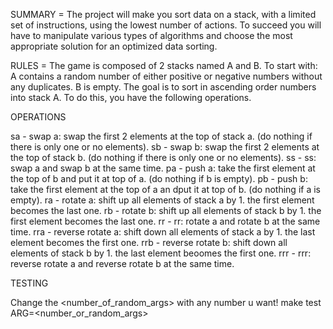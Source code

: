 SUMMARY = The project will make you sort data on a stack, with a limited set of instructions, using the lowest number of actions. To succeed you will have to manipulate various types of algorithms and choose the most appropriate solution for an optimized data sorting.


RULES = The game is composed of 2 stacks named A and B.
To start with:
A contains a random number of either positive or negative numbers without any duplicates.
B is empty.
The goal is to sort in ascending order numbers into stack A.
To do this, you have the following operations.


OPERATIONS

sa - swap a: swap the first 2 elements at the top of stack a. (do nothing if there is only one or no elements).
sb - swap b: swap the first 2 elements at the top of stack b. (do nothing if there is only one or no elements).
ss - ss: swap a and swap b at the same time.
pa - push a: take the first element at the top of b and put it at top of a. (do nothing if b is empty).
pb - push b: take the first element at the top of a an dput it at top of b. (do nothing if a is empty).
ra - rotate a: shift up all elements of stack a by 1. the first element becomes the last one.
rb - rotate b: shift up all elements of stack b by 1. the first element becomes the last one.
rr - rr: rotate a and rotate b at the same time.
rra - reverse rotate a: shift down all elements of stack a by 1. the last element becomes the first one.
rrb - reverse rotate b: shift down all elements of stack b by 1. the last element beoomes the first one.
rrr - rrr: reverse rotate a and reverse rotate b at the same time.


TESTING


Change the <number_of_random_args> with any number u want!
make test ARG=<number_or_random_args>
